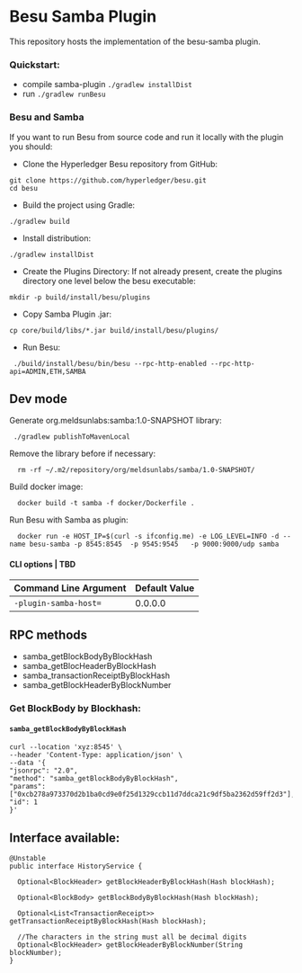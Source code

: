 # Besu Samba Plugin 

This repository hosts the implementation of the besu-samba plugin.

### Quickstart:
- compile samba-plugin `./gradlew installDist`
- run  `./gradlew runBesu `

### Besu and Samba
If you want to run Besu from source code and run it locally with the plugin you should:
- Clone the Hyperledger Besu repository from GitHub:
```shell script
git clone https://github.com/hyperledger/besu.git
cd besu
```
- Build the project using Gradle:
```shell script
./gradlew build
```
- Install distribution:
```shell script
./gradlew installDist 
```
- Create the Plugins Directory:
If not already present, create the plugins directory one level below the besu executable:
```shell script
mkdir -p build/install/besu/plugins
```
- Copy Samba Plugin .jar:
```shell script
cp core/build/libs/*.jar build/install/besu/plugins/
```
- Run Besu:
```shell script
 ./build/install/besu/bin/besu --rpc-http-enabled --rpc-http-api=ADMIN,ETH,SAMBA
```
## Dev mode
Generate org.meldsunlabs:samba:1.0-SNAPSHOT library:

```shell script
 ./gradlew publishToMavenLocal
```
Remove the library before if necessary: 
```shell script
  rm -rf ~/.m2/repository/org/meldsunlabs/samba/1.0-SNAPSHOT/
```
Build docker image:
```shell script
  docker build -t samba -f docker/Dockerfile .
```
Run Besu with Samba as plugin:
```shell script
  docker run -e HOST_IP=$(curl -s ifconfig.me) -e LOG_LEVEL=INFO -d --name besu-samba -p 8545:8545  -p 9545:9545   -p 9000:9000/udp samba
```

#### CLI options | TBD

| Command Line Argument | Default Value |
|-----------------------|---------------|
| `-plugin-samba-host=` | 0.0.0.0       |


## RPC methods
- samba_getBlockBodyByBlockHash
- samba_getBlocHeaderByBlockHash
- samba_transactionReceiptByBlockHash
- samba_getBlockHeaderByBlockNumber

### Get BlockBody by Blockhash:
#### `samba_getBlockBodyByBlockHash`

```shell
curl --location 'xyz:8545' \
--header 'Content-Type: application/json' \
--data '{
"jsonrpc": "2.0",
"method": "samba_getBlockBodyByBlockHash",
"params": ["0xcb278a973370d2b1ba0cd9e0f25d1329ccb11d7ddca21c9df5ba2362d59ff2d3"],
"id": 1
}'
```

## Interface available:
```
@Unstable
public interface HistoryService {

  Optional<BlockHeader> getBlockHeaderByBlockHash(Hash blockHash);

  Optional<BlockBody> getBlockBodyByBlockHash(Hash blockHash);

  Optional<List<TransactionReceipt>> getTransactionReceiptByBlockHash(Hash blockHash);

  //The characters in the string must all be decimal digits
  Optional<BlockHeader> getBlockHeaderByBlockNumber(String blockNumber);
}
```